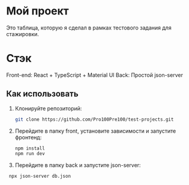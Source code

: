 # Мой проект

Это таблица, которую я сделал в рамках тестового задания для стажировки.

# Стэк

Front-end: React + TypeScript + Material UI
Back: Простой json-server 

## Как использовать

1. Клонируйте репозиторий:
   ```bash
   git clone https://github.com/Pro100Pre100/test-projects.git
   
3. Перейдите в папку front, установите зависимости и запустите фронтенд:
   ```bash
   npm install
   npm run dev
   
5. Перейдите в папку back и запустите json-server:
 ```bash
  npx json-server db.json
